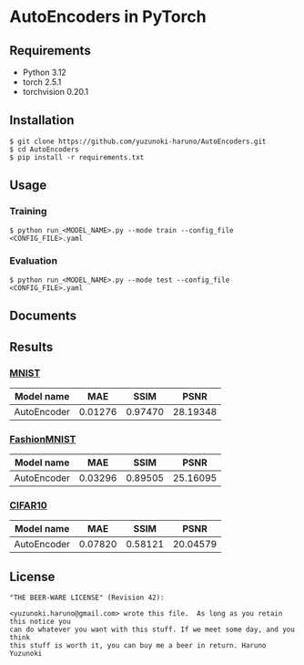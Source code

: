 # AutoEncoders in PyTorch

## Requirements

- Python 3.12
- torch 2.5.1
- torchvision 0.20.1

## Installation

```
$ git clone https://github.com/yuzunoki-haruno/AutoEncoders.git
$ cd AutoEncoders
$ pip install -r requirements.txt
```

## Usage

### Training

```
$ python run_<MODEL_NAME>.py --mode train --config_file <CONFIG_FILE>.yaml
```

### Evaluation

```
$ python run_<MODEL_NAME>.py --mode test --config_file <CONFIG_FILE>.yaml
```

## Documents

## Results

### [MNIST](https://docs.pytorch.org/vision/stable/generated/torchvision.datasets.FashionMNIST.html)

| Model name         | MAE     | SSIM    | PSNR     |
| ------------------ |-------- | ------- | -------- |
|  AutoEncoder       | 0.01276 | 0.97470 | 28.19348 |

### [FashionMNIST](https://docs.pytorch.org/vision/stable/generated/torchvision.datasets.FashionMNIST.html)

| Model name         | MAE     | SSIM    | PSNR     |
| ------------------ |-------- | ------- | -------- |
|  AutoEncoder       | 0.03296 | 0.89505 | 25.16095 |

### [CIFAR10](https://docs.pytorch.org/vision/main/generated/torchvision.datasets.CIFAR10.html)

| Model name         | MAE     | SSIM    | PSNR     |
| ------------------ |-------- | ------- | -------- |
|  AutoEncoder       | 0.07820 | 0.58121 | 20.04579 |

## License

```
"THE BEER-WARE LICENSE" (Revision 42):

<yuzunoki.haruno@gmail.com> wrote this file.  As long as you retain this notice you
can do whatever you want with this stuff. If we meet some day, and you think
this stuff is worth it, you can buy me a beer in return. Haruno Yuzunoki
```
